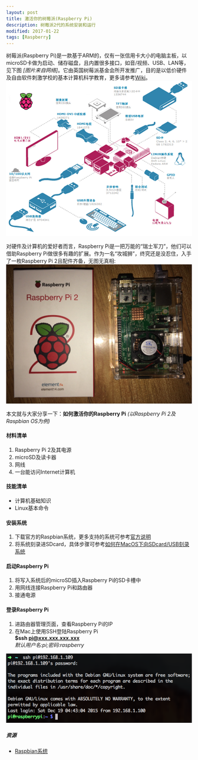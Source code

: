 ```yaml
---
layout: post
title: 激活你的树莓派(Raspberry Pi)
description: 树莓派2代的系统安装和运行
modified: 2017-01-22
tags: [Raspberry]
---
```


树莓派(Raspberry Pi)是一款基于ARM的，仅有一张信用卡大小的电脑主板，以microSD卡做为启动、储存磁盘，且内置很多接口，如音/视频、USB、LAN等，见下图 _[图片来自网络]_。它由英国树莓派基金会所开发推广，目的是以低价硬件及自由软件刺激学校的基本计算机科学教育，更多请参考[Wiki][1]。![Image of Raspberry Pi](/assets/images/raspberry_pi.png)

对硬件及计算机的爱好者而言，Raspberry Pi是一把万能的“瑞士军刀”，他们可以借助Raspberry Pi做很多有趣的扩展。作为一名“攻城狮”，终究还是没忍住，入手了一枚Raspberry Pi 2且配件齐备，无图无真相:![Image of My Raspberry Pi 2](/assets/images/my_raspberry_pi_2.png)

本文就与大家分享一下：**如何激活你的Raspberry Pi** _(以Raspberry Pi 2及Raspbian OS为例)_

#### 材料清单
1. Raspberry Pi 2及其电源
2. microSD及读卡器
3. 网线
4. 一台能访问Internet计算机

#### 技能清单
+ 计算机基础知识
+ Linux基本命令

#### 安装系统
1. 下载官方的Raspbian系统，更多支持的系统可参考[官方说明][3]
2. 将系统刻录进SDcard，具体步骤可参考[如何在MacOS下向SDcard/USB刻录系统][4]

#### 启动Raspberry Pi
1. 将写入系统后的microSD插入Raspberry Pi的SD卡槽中
2. 用网线连接Raspberry Pi和路由器
3. 接通电源

#### 登录Raspberry Pi
1. 进路由器管理页面，查看Raspberry Pi的IP
2. 在Mac上使用SSH登陆Raspberry Pi   
  **$ssh pi@xxx.xxx.xxx.xxx**    
_默认用户名:pi;密码:raspberry_

![Image of SSH To Raspberry Pi 2](/assets/images/ssh_raspberry_pi.png)

##### 资源
  + [Raspbian系统][2]

[1]: https://zh.wikipedia.org/wiki/%E6%A0%91%E8%8E%93%E6%B4%BE
[2]: https://www.raspberrypi.org/downloads/raspbian/
[3]: https://www.raspberrypi.org/downloads/
[4]: /posts/burn-image-to-sdcard-on-osx
